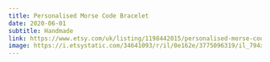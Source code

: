 ```yaml
---
title: Personalised Morse Code Bracelet
date: 2020-06-01
subtitle: Handmade
link: https://www.etsy.com/uk/listing/1198442015/personalised-morse-code-bracelet
image: https://i.etsystatic.com/34641093/r/il/0e162e/3775096319/il_794xN.3775096319_kci1.jpg
---
```

